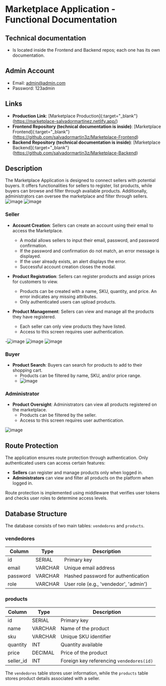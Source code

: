 # Marketplace Application - Functional Documentation

## Technical documentation
- Is located inside the Frontend and Backend repos; each one has its own documentation.

## Admin Account
- Email: admin@admin.com
- Password: 123admin

## Links

- **Production Link**: [Marketplace Production]{:target="_blank"}(https://marketplace-salvadormartinez.netlify.app/)
- **Frontend Repository  (technical documentation is inside)**: [Marketplace Frontend]{:target="_blank"}(https://github.com/salvadormartin3z/Marketplace-Frontend)
- **Backend Repository  (technical documentation is inside)**: [Marketplace Backend]{:target="_blank"}(https://github.com/salvadormartin3z/Marketplace-Backend)

## Description

The Marketplace Application is designed to connect sellers with potential buyers. It offers functionalities for sellers to register, list products, while buyers can browse and filter through available products. Additionally, administrators can oversee the marketplace and filter through sellers.
![image](https://github.com/user-attachments/assets/f065e646-851a-4475-a9b7-9e6c38a67076)
![image](https://github.com/user-attachments/assets/e91147be-9ae4-415d-95aa-0be02d78d835)


### Seller

- **Account Creation**: Sellers can create an account using their email to access the Marketplace.
  - A modal allows sellers to input their email, password, and password confirmation.
  - If the password and confirmation do not match, an error message is displayed.
  - If the user already exists, an alert displays the error.
  - Successful account creation closes the modal.

- **Product Registration**: Sellers can register products and assign prices for customers to view.
  - Products can be created with a name, SKU, quantity, and price. An error indicates any missing attributes.
  - Only authenticated users can upload products.

- **Product Management**: Sellers can view and manage all the products they have registered.
  - Each seller can only view products they have listed.
  - Access to this screen requires user authentication.
 
-![image](https://github.com/user-attachments/assets/8c5111bd-d1fb-4bb1-ad84-5a0194eac3c2)
![image](https://github.com/user-attachments/assets/ea9a1fe2-7e03-4958-b855-ae358f15a874)
![image](https://github.com/user-attachments/assets/26c5e76d-7fc7-443c-a802-3d62ed2b0797)



### Buyer

- **Product Search**: Buyers can search for products to add to their shopping cart.
  - Products can be filtered by name, SKU, and/or price range.
  - ![image](https://github.com/user-attachments/assets/977e3656-ea41-4670-ab7e-74ed1e681e64)


### Administrator

- **Product Oversight**: Administrators can view all products registered on the marketplace.
  - Products can be filtered by the seller.
  - Access to this screen requires user authentication.
 
![image](https://github.com/user-attachments/assets/7f456bfd-faed-453d-b3a0-f70c212d8318)


## Route Protection

The application ensures route protection through authentication. Only authenticated users can access certain features:

- **Sellers** can register and manage products only when logged in.
- **Administrators** can view and filter all products on the platform when logged in.

Route protection is implemented using middleware that verifies user tokens and checks user roles to determine access levels.

## Database Structure

The database consists of two main tables: `vendedores` and `products`.

### vendedores

| Column    | Type     | Description                                  |
|-----------|----------|----------------------------------------------|
| id        | SERIAL   | Primary key                                  |
| email     | VARCHAR  | Unique email address                         |
| password  | VARCHAR  | Hashed password for authentication           |
| role      | VARCHAR  | User role (e.g., 'vendedor', 'admin')        |

### products

| Column    | Type     | Description                                  |
|-----------|----------|----------------------------------------------|
| id        | SERIAL   | Primary key                                  |
| name      | VARCHAR  | Name of the product                          |
| sku       | VARCHAR  | Unique SKU identifier                        |
| quantity  | INT      | Quantity available                           |
| price     | DECIMAL  | Price of the product                         |
| seller_id | INT      | Foreign key referencing `vendedores(id)`     |

The `vendedores` table stores user information, while the `products` table stores product details associated with a seller.


